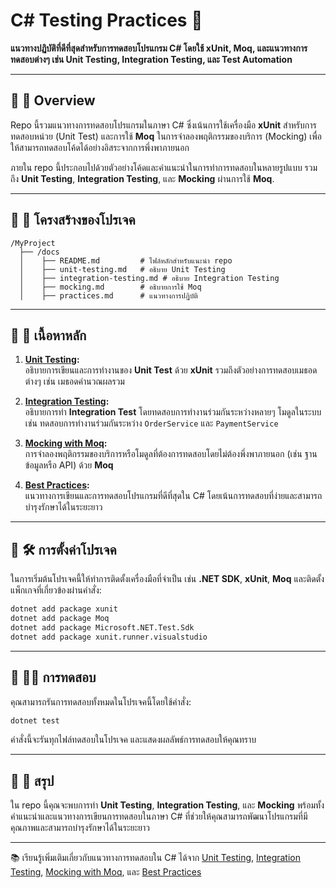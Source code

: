 
# C# Testing Practices 🚀

**แนวทางปฏิบัติที่ดีที่สุดสำหรับการทดสอบโปรแกรม C# โดยใช้ xUnit, Moq, และแนวทางการทดสอบต่างๆ เช่น Unit Testing, Integration Testing, และ Test Automation**

---

## 📌 🔧 Overview  
Repo นี้รวมแนวทางการทดสอบโปรแกรมในภาษา C# ซึ่งเน้นการใช้เครื่องมือ **xUnit** สำหรับการทดสอบหน่วย (Unit Test) และการใช้ **Moq** ในการจำลองพฤติกรรมของบริการ (Mocking) เพื่อให้สามารถทดสอบโค้ดได้อย่างอิสระจากการพึ่งพาภายนอก

ภายใน repo นี้ประกอบไปด้วยตัวอย่างโค้ดและคำแนะนำในการทำการทดสอบในหลายรูปแบบ รวมถึง **Unit Testing**, **Integration Testing**, และ **Mocking** ผ่านการใช้ **Moq**.

---

## 📌 📂 โครงสร้างของโปรเจค

```
/MyProject
  ├── /docs
  │    ├── README.md         # ไฟล์หลักสำหรับแนะนำ repo
  │    ├── unit-testing.md   # อธิบาย Unit Testing
  │    ├── integration-testing.md # อธิบาย Integration Testing
  │    ├── mocking.md        # อธิบายการใช้ Moq
  │    ├── practices.md      # แนวทางการปฏิบัติ
```

---

## 📌 🧪 เนื้อหาหลัก

1. **[Unit Testing](docs/unit-testing.md):**  
   อธิบายการเขียนและการทำงานของ **Unit Test** ด้วย **xUnit** รวมถึงตัวอย่างการทดสอบเมธอดต่างๆ เช่น เมธอดคำนวณผลรวม

2. **[Integration Testing](docs/integration-testing.md):**  
   อธิบายการทำ **Integration Test** โดยทดสอบการทำงานร่วมกันระหว่างหลายๆ โมดูลในระบบ เช่น ทดสอบการทำงานร่วมกันระหว่าง `OrderService` และ `PaymentService`

3. **[Mocking with Moq](docs/mocking.md):**  
   การจำลองพฤติกรรมของบริการหรือโมดูลที่ต้องการทดสอบโดยไม่ต้องพึ่งพาภายนอก (เช่น ฐานข้อมูลหรือ API) ด้วย **Moq**

4. **[Best Practices](docs/practices.md):**  
   แนวทางการเขียนและการทดสอบโปรแกรมที่ดีที่สุดใน C# โดยเน้นการทดสอบที่ง่ายและสามารถบำรุงรักษาได้ในระยะยาว

---

## 📌 🛠️ การตั้งค่าโปรเจค

ในการเริ่มต้นโปรเจคนี้ให้ทำการติดตั้งเครื่องมือที่จำเป็น เช่น **.NET SDK**, **xUnit**, **Moq** และติดตั้งแพ็กเกจที่เกี่ยวข้องผ่านคำสั่ง:

```sh
dotnet add package xunit
dotnet add package Moq
dotnet add package Microsoft.NET.Test.Sdk
dotnet add package xunit.runner.visualstudio
```

---

## 📌 🏃‍♂️ การทดสอบ

คุณสามารถรันการทดสอบทั้งหมดในโปรเจคนี้โดยใช้คำสั่ง:

```sh
dotnet test
```

คำสั่งนี้จะรันทุกไฟล์ทดสอบในโปรเจค และแสดงผลลัพธ์การทดสอบให้คุณทราบ

---

## 📌 💬 สรุป

ใน repo นี้คุณจะพบการทำ **Unit Testing**, **Integration Testing**, และ **Mocking** พร้อมทั้งคำแนะนำและแนวทางการเขียนการทดสอบในภาษา C# ที่ช่วยให้คุณสามารถพัฒนาโปรแกรมที่มีคุณภาพและสามารถบำรุงรักษาได้ในระยะยาว

---

📚 เรียนรู้เพิ่มเติมเกี่ยวกับแนวทางการทดสอบใน C# ได้จาก [Unit Testing](docs/unit-testing.md), [Integration Testing](docs/integration-testing.md), [Mocking with Moq](docs/mocking.md), และ [Best Practices](docs/practices.md)
